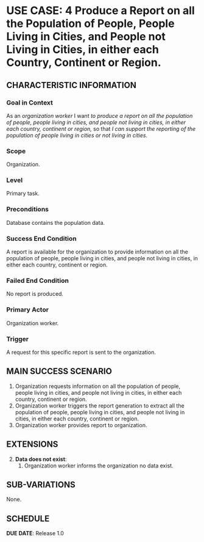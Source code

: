 # USE CASE: 4 Produce a Report on all the Population of People, People Living in Cities, and People not Living in Cities, in either each Country, Continent or Region.

## CHARACTERISTIC INFORMATION

### Goal in Context

As an *organization worker* I want *to produce a report on all the population of people, people living in cities, and people not living in cities, in either each country, continent or region,* so that *I can support the reporting of the population of people living in cities or not living in cities.*

### Scope

Organization.

### Level

Primary task.

### Preconditions

Database contains the population data.

### Success End Condition

A report is available for the organization to provide information on all the population of people, people living in cities, and people not living in cities, in either each country, continent or region.

### Failed End Condition

No report is produced.

### Primary Actor

Organization worker.

### Trigger

A request for this specific report is sent to the organization.

## MAIN SUCCESS SCENARIO

1. Organization requests information on all the population of people, people living in cities, and people not living in cities, in either each country, continent or region.
2. Organization worker triggers the report generation to extract all the population of people, people living in cities, and people not living in cities, in either each country, continent or region.
3. Organization worker provides report to organization.

## EXTENSIONS

2. **Data does not exist**:
    1. Organization worker informs the organization no data exist.

## SUB-VARIATIONS

None.

## SCHEDULE

**DUE DATE**: Release 1.0